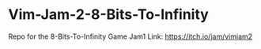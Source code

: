 # Vim-Jam-2-8-Bits-To-Infinity
Repo for the 8-Bits-To-Infinity Game Jam1 Link: https://itch.io/jam/vimjam2
